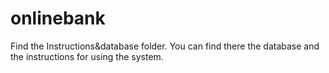 # onlinebank
Find the Instructions&database folder. You can find there the database and the instructions for using the system.
